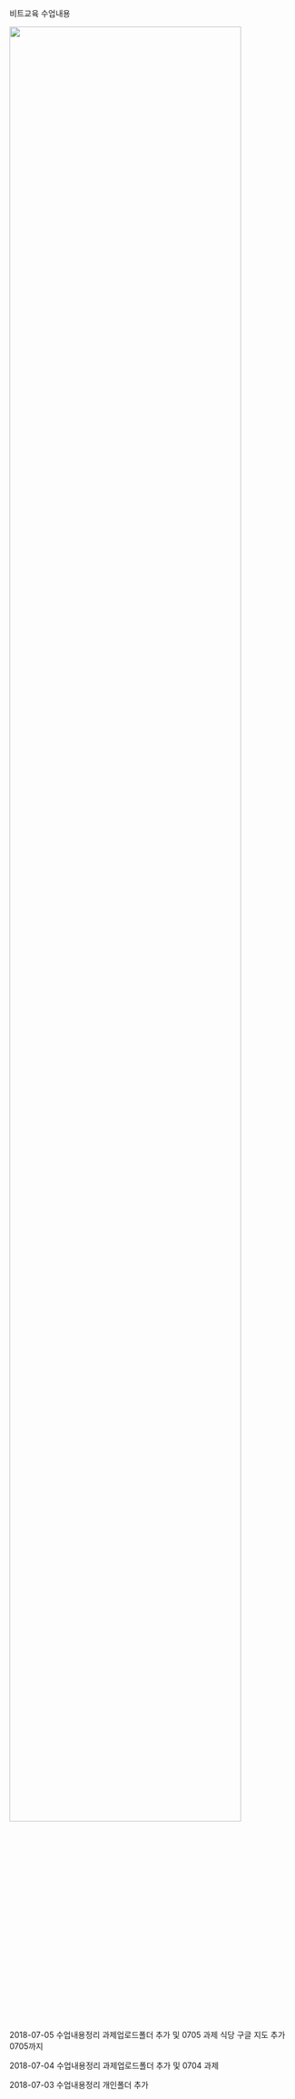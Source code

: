 비트교육 수업내용

<a href="https://drive.google.com/open?id=1j9kTrMHrDFmilVhMwh3WRyLmt3ngL3gX&usp=sharing" title="오늘 뭐 먹지"></a>

<img src="https://i.imgur.com/VEECYPq.png" width="90%"></img>

2018-07-05
  수업내용정리
  과제업로드폴더 추가 및 0705 과제
  식당 구글 지도 추가
  0705까지 

2018-07-04
  수업내용정리 
  과제업로드폴더 추가 및 0704 과제

2018-07-03
  수업내용정리
  개인폴더 추가
